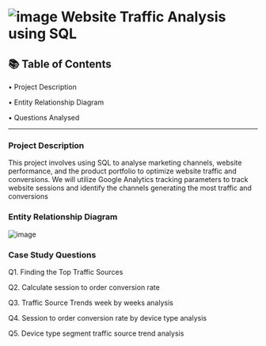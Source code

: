 # ![image](https://user-images.githubusercontent.com/38453077/217509919-b8fc73e2-be21-4f06-9d1a-73e24f242241.png) Website Traffic Analysis using SQL

## 📚 Table of Contents

•	Project Description

•	Entity Relationship Diagram

•	Questions Analysed 
________________________________________
### Project Description

This project involves using SQL to analyse marketing channels, website performance, and the product portfolio to optimize website traffic and conversions. We will utilize Google Analytics tracking parameters to track website sessions and identify the channels generating the most traffic and conversions

### Entity Relationship Diagram

![image](https://user-images.githubusercontent.com/38453077/210340814-b4bfbb1b-82e8-4a16-87ce-306bf20a27ed.png)

 
### Case Study Questions

Q1. Finding the Top Traffic Sources

Q2. Calculate session to order conversion rate

Q3. Traffic Source Trends week by weeks analysis 

Q4. Session to order conversion rate by device type analysis

Q5. Device type segment traffic source trend analysis 

